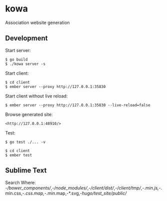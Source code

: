 kowa
====

Association website generation


## Development

Start server:

    $ go build
    $ ./kowa server -s

Start client:

    $ cd client
    $ ember server --proxy http://127.0.0.1:35830

Start client without live reload:

    $ ember server --proxy http://127.0.0.1:35830 --live-reload=false

Browse generated site:

    <http://127.0.0.1:48910/>

Test:

    $ go test ./... -v

    $ cd client
    $ ember test


## Sublime Text

Search Where: -*/bower_components/*,-*/node_modules/*,-*/client/dist/*,-*/client/tmp/*,-*.min.js,-*.min.css,-*.css.map,-*.min.map,-*.svg,-*hugo/test_site/public/*
